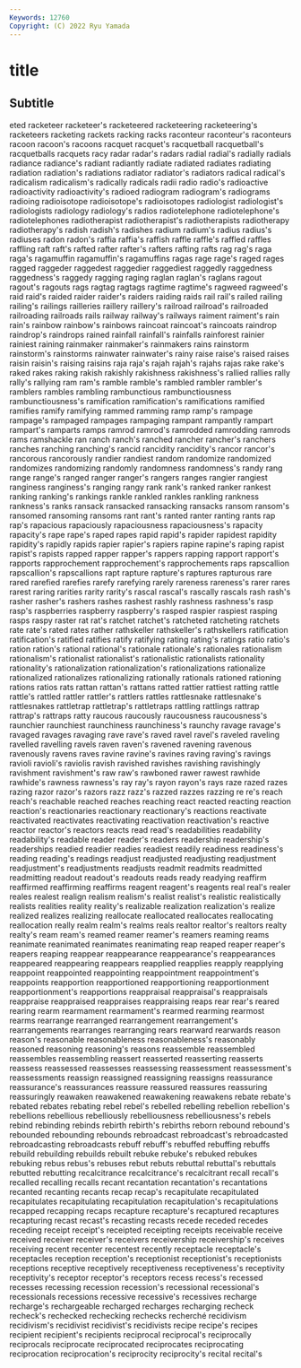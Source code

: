 ```yaml
---
Keywords: 12760
Copyright: (C) 2022 Ryu Yamada
---
```



# title

## Subtitle
eted racketeer racketeer's racketeered racketeering
racketeering's racketeers racketing rackets racking racks raconteur raconteur's raconteurs racoon
racoon's racoons racquet racquet's racquetball racquetball's racquetballs racquets racy radar
radar's radars radial radial's radially radials radiance radiance's radiant radiantly
radiate radiated radiates radiating radiation radiation's radiations radiator radiator's radiators
radical radical's radicalism radicalism's radically radicals radii radio radio's radioactive
radioactivity radioactivity's radioed radiogram radiogram's radiograms radioing radioisotope radioisotope's radioisotopes
radiologist radiologist's radiologists radiology radiology's radios radiotelephone radiotelephone's radiotelephones radiotherapist
radiotherapist's radiotherapists radiotherapy radiotherapy's radish radish's radishes radium radium's radius
radius's radiuses radon radon's raffia raffia's raffish raffle raffle's raffled
raffles raffling raft raft's rafted rafter rafter's rafters rafting rafts
rag rag's raga raga's ragamuffin ragamuffin's ragamuffins ragas rage rage's
raged rages ragged raggeder raggedest raggedier raggediest raggedly raggedness raggedness's
raggedy ragging raging raglan raglan's raglans ragout ragout's ragouts rags
ragtag ragtags ragtime ragtime's ragweed ragweed's raid raid's raided raider
raider's raiders raiding raids rail rail's railed railing railing's railings
railleries raillery raillery's railroad railroad's railroaded railroading railroads rails railway
railway's railways raiment raiment's rain rain's rainbow rainbow's rainbows raincoat
raincoat's raincoats raindrop raindrop's raindrops rained rainfall rainfall's rainfalls rainforest
rainier rainiest raining rainmaker rainmaker's rainmakers rains rainstorm rainstorm's rainstorms
rainwater rainwater's rainy raise raise's raised raises raisin raisin's raising
raisins raja raja's rajah rajah's rajahs rajas rake rake's raked
rakes raking rakish rakishly rakishness rakishness's rallied rallies rally rally's
rallying ram ram's ramble ramble's rambled rambler rambler's ramblers rambles
rambling rambunctious rambunctiousness rambunctiousness's ramification ramification's ramifications ramified ramifies ramify
ramifying rammed ramming ramp ramp's rampage rampage's rampaged rampages rampaging
rampant rampantly rampart rampart's ramparts ramps ramrod ramrod's ramrodded ramrodding
ramrods rams ramshackle ran ranch ranch's ranched rancher rancher's ranchers
ranches ranching ranching's rancid rancidity rancidity's rancor rancor's rancorous rancorously
randier randiest random randomize randomized randomizes randomizing randomly randomness randomness's
randy rang range range's ranged ranger ranger's rangers ranges rangier
rangiest ranginess ranginess's ranging rangy rank rank's ranked ranker rankest
ranking ranking's rankings rankle rankled rankles rankling rankness rankness's ranks
ransack ransacked ransacking ransacks ransom ransom's ransomed ransoming ransoms rant
rant's ranted ranter ranting rants rap rap's rapacious rapaciously rapaciousness
rapaciousness's rapacity rapacity's rape rape's raped rapes rapid rapid's rapider
rapidest rapidity rapidity's rapidly rapids rapier rapier's rapiers rapine rapine's
raping rapist rapist's rapists rapped rapper rapper's rappers rapping rapport
rapport's rapports rapprochement rapprochement's rapprochements raps rapscallion rapscallion's rapscallions rapt
rapture rapture's raptures rapturous rare rared rarefied rarefies rarefy rarefying
rarely rareness rareness's rarer rares rarest raring rarities rarity rarity's
rascal rascal's rascally rascals rash rash's rasher rasher's rashers rashes
rashest rashly rashness rashness's rasp rasp's raspberries raspberry raspberry's rasped
raspier raspiest rasping rasps raspy raster rat rat's ratchet ratchet's
ratcheted ratcheting ratchets rate rate's rated rates rather rathskeller rathskeller's
rathskellers ratification ratification's ratified ratifies ratify ratifying rating rating's ratings
ratio ratio's ration ration's rational rational's rationale rationale's rationales rationalism
rationalism's rationalist rationalist's rationalistic rationalists rationality rationality's rationalization rationalization's rationalizations
rationalize rationalized rationalizes rationalizing rationally rationals rationed rationing rations ratios
rats rattan rattan's rattans ratted rattier rattiest ratting rattle rattle's
rattled rattler rattler's rattlers rattles rattlesnake rattlesnake's rattlesnakes rattletrap rattletrap's
rattletraps rattling rattlings rattrap rattrap's rattraps ratty raucous raucously raucousness
raucousness's raunchier raunchiest raunchiness raunchiness's raunchy ravage ravage's ravaged ravages
ravaging rave rave's raved ravel ravel's raveled raveling ravelled ravelling
ravels raven raven's ravened ravening ravenous ravenously ravens raves ravine
ravine's ravines raving raving's ravings ravioli ravioli's raviolis ravish ravished
ravishes ravishing ravishingly ravishment ravishment's raw raw's rawboned rawer rawest
rawhide rawhide's rawness rawness's ray ray's rayon rayon's rays raze
razed razes razing razor razor's razors razz razz's razzed razzes
razzing re re's reach reach's reachable reached reaches reaching react
reacted reacting reaction reaction's reactionaries reactionary reactionary's reactions reactivate reactivated
reactivates reactivating reactivation reactivation's reactive reactor reactor's reactors reacts read
read's readabilities readability readability's readable reader reader's readers readership readership's
readerships readied readier readies readiest readily readiness readiness's reading reading's
readings readjust readjusted readjusting readjustment readjustment's readjustments readjusts readmit readmits
readmitted readmitting readout readout's readouts reads ready readying reaffirm reaffirmed
reaffirming reaffirms reagent reagent's reagents real real's realer reales realest
realign realism realism's realist realist's realistic realistically realists realities reality
reality's realizable realization realization's realize realized realizes realizing reallocate reallocated
reallocates reallocating reallocation really realm realm's realms reals realtor realtor's
realtors realty realty's ream ream's reamed reamer reamer's reamers reaming
reams reanimate reanimated reanimates reanimating reap reaped reaper reaper's reapers
reaping reappear reappearance reappearance's reappearances reappeared reappearing reappears reapplied reapplies
reapply reapplying reappoint reappointed reappointing reappointment reappointment's reappoints reapportion reapportioned
reapportioning reapportionment reapportionment's reapportions reappraisal reappraisal's reappraisals reappraise reappraised reappraises
reappraising reaps rear rear's reared rearing rearm rearmament rearmament's rearmed
rearming rearmost rearms rearrange rearranged rearrangement rearrangement's rearrangements rearranges rearranging
rears rearward rearwards reason reason's reasonable reasonableness reasonableness's reasonably reasoned
reasoning reasoning's reasons reassemble reassembled reassembles reassembling reassert reasserted reasserting
reasserts reassess reassessed reassesses reassessing reassessment reassessment's reassessments reassign reassigned
reassigning reassigns reassurance reassurance's reassurances reassure reassured reassures reassuring reassuringly
reawaken reawakened reawakening reawakens rebate rebate's rebated rebates rebating rebel
rebel's rebelled rebelling rebellion rebellion's rebellions rebellious rebelliously rebelliousness rebelliousness's
rebels rebind rebinding rebinds rebirth rebirth's rebirths reborn rebound rebound's
rebounded rebounding rebounds rebroadcast rebroadcast's rebroadcasted rebroadcasting rebroadcasts rebuff rebuff's
rebuffed rebuffing rebuffs rebuild rebuilding rebuilds rebuilt rebuke rebuke's rebuked
rebukes rebuking rebus rebus's rebuses rebut rebuts rebuttal rebuttal's rebuttals
rebutted rebutting recalcitrance recalcitrance's recalcitrant recall recall's recalled recalling recalls
recant recantation recantation's recantations recanted recanting recants recap recap's recapitulate
recapitulated recapitulates recapitulating recapitulation recapitulation's recapitulations recapped recapping recaps recapture
recapture's recaptured recaptures recapturing recast recast's recasting recasts recede receded
recedes receding receipt receipt's receipted receipting receipts receivable receive received
receiver receiver's receivers receivership receivership's receives receiving recent recenter recentest
recently receptacle receptacle's receptacles reception reception's receptionist receptionist's receptionists receptions
receptive receptively receptiveness receptiveness's receptivity receptivity's receptor receptor's receptors recess
recess's recessed recesses recessing recession recession's recessional recessional's recessionals recessions
recessive recessive's recessives recharge recharge's rechargeable recharged recharges recharging recheck
recheck's rechecked rechecking rechecks recherché recidivism recidivism's recidivist recidivist's recidivists
recipe recipe's recipes recipient recipient's recipients reciprocal reciprocal's reciprocally reciprocals
reciprocate reciprocated reciprocates reciprocating reciprocation reciprocation's reciprocity reciprocity's recital recital's
